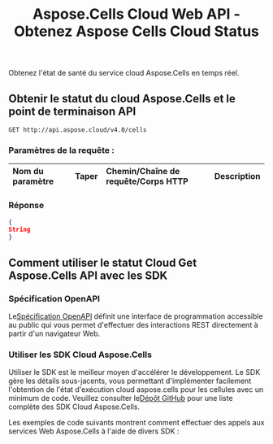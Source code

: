 ﻿---
title: Aspose.Cells Cloud Web API - Obtenez Aspose Cells Cloud Status
second_title: Documen
ArticleTitle: Get Aspose.Cells Cloud Run Statu
linktitle: Obtenez le statut du cloud Aspose Cells
type: docs
url: /fr/get-aspose-cells-cloud-status/
keywords: Aspose, Cells, Cloud, API, Health Status, Excel, REST, Service Monitoring, SLA Complianc
description: Surveillez l'état de santé du service cloud Aspose.Cells en temps réel
weight: 100
kwords: Excel API, Aspose Cloud, REST API, Bilan de santé, Service Cloud, Latence de réponse, Taux d'erreur, Surveillance SLA, Dépannage d'intégration
---
Obtenez l'état de santé du service cloud Aspose.Cells en temps réel.

## **Obtenir le statut du cloud Aspose.Cells et le point de terminaison API**

```
GET http://api.aspose.cloud/v4.0/cells
```

### **Paramètres de la requête :**

| Nom du paramètre| Taper| Chemin/Chaîne de requête/Corps HTTP| Description|
|:- |:- |:- |:- |

### **Réponse**

```json
{
String
}
```

## Comment utiliser le statut Cloud Get Aspose.Cells API avec les SDK

### Spécification OpenAPI

 Le[Spécification OpenAPI](https://reference.aspose.cloud/cells/#/CellsStatusController/GetAsposeCellsCloudStatus) définit une interface de programmation accessible au public qui vous permet d'effectuer des interactions REST directement à partir d'un navigateur Web.

### Utiliser les SDK Cloud Aspose.Cells

Utiliser le SDK est le meilleur moyen d'accélérer le développement. Le SDK gère les détails sous-jacents, vous permettant d'implémenter facilement l'obtention de l'état d'exécution cloud aspose.cells pour les cellules avec un minimum de code.
 Veuillez consulter le[Dépôt GitHub](https://github.com/aspose-cells-cloud) pour une liste complète des SDK Cloud Aspose.Cells.

Les exemples de code suivants montrent comment effectuer des appels aux services Web Aspose.Cells à l'aide de divers SDK :
